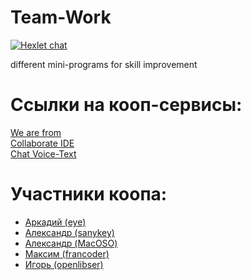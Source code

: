 # Team-Work
[![Hexlet chat](http://slack-ru.hexlet.io/badge.svg)](http://slack-ru.hexlet.io)

different mini-programs for skill improvement

# Ссылки на кооп-сервисы:
[We are from]( https://hexlet-ru.slack.com "We are from")  
[Collaborate IDE]( https://ide.c9.io/maoeye/team-work "Collaborate IDE")  
[Chat Voice-Text]( https://discord.gg/010fiN1PSmgyYYTpE "voice-text chat")  

# Участники коопа:
* [Аркадий (eye)]( https://github.com/maoeye18 "Аркадий (eye)")  
* [Александр (sanykey)]( https://github.com/sanykey "Александр (sanykey)")  
* [Александр (MacOSO)]( https://github.com/MacOSO "Александр (MacOSO)")    
* [Максим (francoder)](https://github.com/francoder "Максим (francoder)")  
* [Игорь (openlibser)](https://github.com/openlibser "Игорь (openlibser)")   


